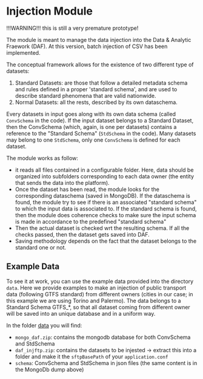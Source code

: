 # Injection Module

!!!WARNING!!! this is still a very premature prototype!

The module is meant to manage the data injection into the Data & Analytic Fraework (DAF). At this version, batch injection of CSV has been implemented.

The conceptual framework allows for the existence of two different type of datasets:
1. Standard Datasets: are those that follow a detailed metadata schema and rules defined in a proper 'standard schema', and are used to describe standard phenomena that are valid nationwide.
2. Normal Datasets: all the rests, described by its own dataschema.

Every datasets in input goes along with its own data schema (called `ConvSchema` in the code). If the input dataset belongs to a Standard Dataset, then the ConvSchema (which, again, is one per datasets) contains a reference to the "Standard Schema" (`StdSchema` in the code). Many datasets may belong to one `StdSchema`, only one `ConvSchema` is defined for each dataset.

The module works as follow:
- it reads all files contained in a configurable folder. Here, data should be organized into subfolders corresponding to each data owner (the entity that sends the data into the platform).
- Once the dataset has been read, the module looks for the corresponding dataschema (saved in MongoDB). If the dataschema is found, the module try to see if there is an associated "standard schema" to which the input data is associated to. If the standard schema is found, then the module does coherence checks to make sure the input schema is made in accordance to the predefined "standard schema"
- Then the actual dataset is checked wrt the resulting schema. If all the checks passed, then the dataset gets saved into DAF.
- Saving methodology depends on the fact that the dataset belongs to the standard one or not.

## Example Data
To see it at work, you can use the example data provided into the directory `data`. Here we provide examples to make an injection of public transport data (following GTFS standard) from different owners (cities in our case; in this example we are using Torino and Palermo). The data belongs to a Standard Schema GTFS_*, so that all dataset coming from different owner will be saved into an unique database and in a uniform way.

In the folder [data](https://github.com/lilloraffa/daf-injection/tree/master/data) you will find:
- `mongo_daf.zip`: contains the mongodb database for both ConvSchema and StdSchema
- `daf_injftp.zip`: contains the datasets to be injested -> extract this into a folder and make it the `sftpBasePath` of your `application.conf`
- `schema`: ConvSchema and StdSchema in json files (the same content is in the MongoDb dump above)
